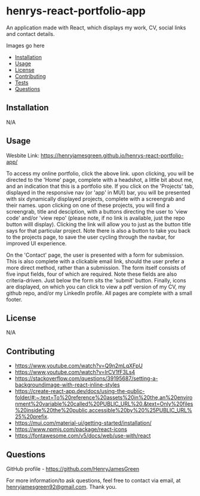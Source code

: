# henrys-react-portfolio-app

An application made with React, which displays my work, CV, social links and contact details.

Images go here

- [Installation](#Installation)
- [Usage](#Usage)
- [License](#License)
- [Contributing](#Contributing)
- [Tests](#Tests)
- [Questions](#Questions)

## Installation

N/A

## Usage

Wesbite Link: https://henryjamesgreen.github.io/henrys-react-portfolio-app/

To access my online portfolio, click the above link. upon clicking, you will be directed to the 'Home' page, complete with a headshot, a little bit about me, and an indication that this is a portfolio site. If you click on the 'Projects' tab, displayed in the responsive nav (or 'app' in MUI) bar, you will be presented with six dynamically displayed projects, complete with a screengrab and their names. upon clicking on one of these projects, you will find a screengrab, title and desciption, with a buttons directing the user to 'view code' and/or 'view repo' (please note, if no link is available, just the repo button willl display). Clicking the link will allow you to just as the button title says for that particular project. Note there is also a button to take you back to the projects page, to save the user cycling through the navbar, for improved UI experience.

On the 'Contact' page, the user is presented with a form for submission. This is also complete with a clickable email link, should the user prefer a more direct method, rather than a submission. The form itself consists of five input fields, four of which are required. Note these fields are also criteria-driven. Just below the form sits the 'submit' button. Finally, icons are displayed, on which you can click to view a pdf version of my CV, my github repo, and/or my LinkedIn profile. All pages are complete with a small footer.

## License

N/A

## Contributing

- https://www.youtube.com/watch?v=Q9n2mLqXFpU
- https://www.youtube.com/watch?v=IrCV1fF3Ls4
- https://stackoverflow.com/questions/39195687/setting-a-backgroundimage-with-react-inline-styles
- https://create-react-app.dev/docs/using-the-public-folder/#:~:text=To%20reference%20assets%20in%20the,an%20environment%20variable%20called%20PUBLIC_URL%20.&text=Only%20files%20inside%20the%20public,accessible%20by%20%25PUBLIC_URL%25%20prefix.
- https://mui.com/material-ui/getting-started/installation/
- https://www.npmjs.com/package/react-icons
- https://fontawesome.com/v5/docs/web/use-with/react

## Questions

GitHub profile - https://github.com/HenryJamesGreen

For more information/to ask questions, feel free to contact via email, at henryjamesgreen92@gmail.com. Thank you.
